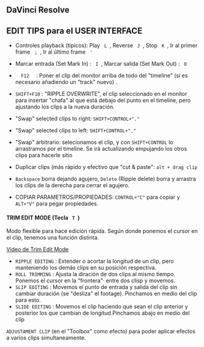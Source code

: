 ## DaVinci Resolve   


## EDIT TIPS para el USER INTERFACE   

- Controles playback (típicos): Play ```  L  ```, Reverse ```  J  ```, Stop ```  K  ```, Ir al primer frame ```  ;  ```, Ir al último frame ```  '  ```
- Marcar entrada (Set Mark In) : ```  I  ```, Marcar salida (Set Mark Out) : ```  O  ```   
- ```   F12   ``` : Poner el clip del monitor arriba de todo del "timeline" (si es necesario añadiendo un "track" nuevo) .   
- ```SHIFT+F10``` : "RIPPLE OVERWRITE", el clip seleccionado en el monitor para insertar "chafa" al que está debajo del punto en el timeline, pero ajustando los clips a la nueva duración.   

- "Swap" selected clips to right: ```SHIFT+CONTROL+"."```   
- "Swap" selected clips to left: ```SHIFT+CONTROL+","```   
- "Swap" arbitrario: selecionamos el clip, y con ```SHIFT+CONTROL``` lo arrastramos por el timeline. Se irá actualizando empujando los otros clips para hacerle sitio    
     
- Duplicar clips (más rápido y efectivo que "cut & paste": ```alt + drag clip```    
- ```Backspace``` borra dejando agujero, ```Delete``` (Ripple delete) borra y arrastra los clips de la derecha para cerrar el agujero.
- COPIAR PARAMETROS/PROPIEDADES: ```CONTROL+"C"``` para copiar y ```ALT+"V"``` para pegar propiedades.   

#### TRIM EDIT MODE (Tecla ```  T  ```)   

Modo flexible para hace edición rápida. Según donde ponemos el cursor en el clip, tenemos una función distinta.   

[Video de Trim Edit Mode](https://www.youtube.com/watch?v=myG09-zY9dc)
   
- ```RIPPLE EDITING``` : Extender o acortar la longitud de un clip, pero manteniendo los demás clips en su posición respectiva.   
- ```ROLL TRIMMING``` : Ajusta la diración de dos clips al mismo tiempo. Ponemos el cursor en la "frontera"· entre dos clisp y movemos.   
- ```SLIP EDITING``` : Movemos el punto de entrada y salida del clip sin cambiar duración (se "desliza" el footage). Pinchamos en medio del clip para esto.   
- ```SLIDE EDITING``` : Movemos el clip haciendo que sean el clip anterior y posterior los que cambian de longitud.Pinchamos abajo en medio del clip
  

```ADJUSTAMENT CLIP```  (en el "Toolbox" como efecto) para poder aplicar efectos a varios clips simultaneamente.   



